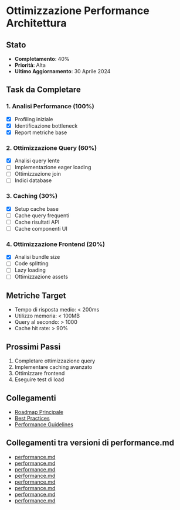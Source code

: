 # Ottimizzazione Performance Architettura

## Stato
- **Completamento**: 40%
- **Priorità**: Alta
- **Ultimo Aggiornamento**: 30 Aprile 2024

## Task da Completare

### 1. Analisi Performance (100%)
- [x] Profiling iniziale
- [x] Identificazione bottleneck
- [x] Report metriche base

### 2. Ottimizzazione Query (60%)
- [x] Analisi query lente
- [ ] Implementazione eager loading
- [ ] Ottimizzazione join
- [ ] Indici database

### 3. Caching (30%)
- [x] Setup cache base
- [ ] Cache query frequenti
- [ ] Cache risultati API
- [ ] Cache componenti UI

### 4. Ottimizzazione Frontend (20%)
- [x] Analisi bundle size
- [ ] Code splitting
- [ ] Lazy loading
- [ ] Ottimizzazione assets

## Metriche Target
- Tempo di risposta medio: < 200ms
- Utilizzo memoria: < 100MB
- Query al secondo: > 1000
- Cache hit rate: > 90%

## Prossimi Passi
1. Completare ottimizzazione query
2. Implementare caching avanzato
3. Ottimizzare frontend
4. Eseguire test di load

## Collegamenti
- [Roadmap Principale](../../roadmap.md)
- [Best Practices](../../BEST-PRACTICES.md)
- [Performance Guidelines](../../performance/optimization.md) 
## Collegamenti tra versioni di performance.md
* [performance.md](laravel/vendor/spatie/laravel-data/docs/advanced-usage/performance.md)
* [performance.md](../../../Xot/docs/features/performance.md)
* [performance.md](../../../Xot/docs/packages/performance.md)
* [performance.md](../../../Xot/docs/roadmap/architecture/performance.md)
* [performance.md](../../../UI/docs/standards/performance.md)
* [performance.md](../../../Lang/docs/packages/performance.md)
* [performance.md](../../../Job/docs/packages/performance.md)
* [performance.md](../../../Cms/docs/frontoffice/performance.md)

